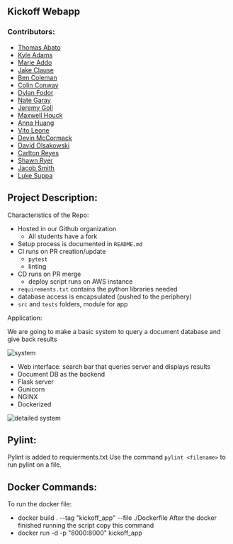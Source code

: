 ## Kickoff Webapp

### Contributors: 

* [Thomas Abato](https://www.linkedin.com/in/thomasabato/)
* [Kyle Adams](https://www.linkedin.com/in/kyleadams12/)
* [Marie Addo](https://www.linkedin.com/in/marie-stella-0779a417b/)
* [Jake Clause](https://www.linkedin.com/in/jake-clause-56396a252/)
* [Ben Coleman](https://www.linkedin.com/in/moraviancoleman/)
* [Colin Conway](https://www.linkedin.com/in/colin-conway-ba2b4620a/)
* [Dylan Fodor](https://www.linkedin.com/in/dylan-fodor/)
* [Nate Garay](https://www.linkedin.com/in/nathan-garay-642709252/)
* [Jeremy Goll](https://www.linkedin.com/in/jeremy-goll-85b699253/)
* [Maxwell Houck](www.linkedin.com/in/maxwell-houck-90750a239/)
* [Anna Huang](https://www.linkedin.com/in/anna-huang-73b9b4252/)
* [Vito Leone](https://www.linkedin.com/in/vito-leone/)
* [Devin McCormack](https://www.linkedin.com/in/devin-mccormack-6a8214226/)
* [David Olsakowski](https://www.linkedin.com/in/david-olsakowski-096144257/)
* [Carlton Reyes](https://www.linkedin.com/in/carlton-reyes-9b22b01aa/)
* [Shawn Ryer](https://www.linkedin.com/in/shawn-ryer-914354227/)
* [Jacob Smith](https://www.linkedin.com/in/jacob-smith-a12842205/)
* [Luke Suppa](https://www.linkedin.com/in/luke-suppa-593b0b254/) 


## Project Description:

Characteristics of the Repo:

* Hosted in our Github organization
   * All students have a fork
* Setup process is documented in `README.md`
* CI runs on PR creation/update
  * `pytest`
  * linting
* CD runs on PR merge
  * deploy script runs on AWS instance
* `requirements.txt` contains the python libraries needed
* database access is encapsulated (pushed to the periphery)
* `src` and `tests` folders, module for app

Application:

We are going to make a basic system to query a document database
and give back results

![system](https://i.ibb.co/ccmj6YK/52c0e1d0a08f.png)  

* Web interface: search bar that queries server and displays results
* Document DB as the backend
* Flask server
* Gunicorn
* NGINX
* Dockerized

![detailed system](https://i.ibb.co/X5svbqF/28e27cd1280e.png)

## Pylint:
Pylint is added to requierments.txt
Use the command `pylint <filename>` to run pylint on a file. 

## Docker Commands:
To run the docker file:
* docker build . --tag "kickoff_app" --file ./Dockerfile 
After the docker finished running the script copy this command
* docker run -d -p "8000:8000" kickoff_app